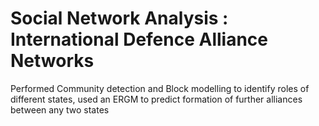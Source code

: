 # Social Network Analysis : International Defence Alliance Networks

Performed Community detection and Block modelling to identify roles of different states, used an ERGM to predict formation of further alliances between any two states

[](https://netinupur.github.io/portfolio/)


